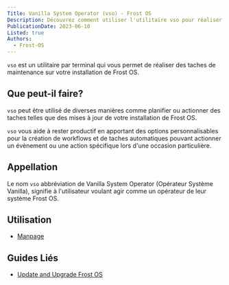 ```yaml
---
Title: Vanilla System Operator (vso) - Frost OS
Description: Découvrez comment utiliser l'utilitaire vso pour réaliser des taches de maintenance sur Frost OS.
PublicationDate: 2023-06-10
Listed: true
Authors: 
  - Frost-OS
---
```


`vso` est un utilitaire par terminal qui vous permet de réaliser des taches de maintenance sur votre installation de Frost OS.

## Que peut-il faire?

`vso` peut être utilisé de diverses manières comme planifier ou actionner des taches telles que des mises à jour de votre installation de Frost OS.

`vso` vous aide à rester productif en apportant des options personnalisables pour la création de workflows et de taches automatiques pouvant actionner un évènement ou une action spécifique lors d'une occasion particulière.

## Appellation

Le nom `vso` abbréviation de Vanilla System Operator (Opérateur Système Vanilla), signifie à l'utilisateur voulant agir comme un opérateur de leur système Frost OS.

## Utilisation

- [Manpage](vso-manpage)

## Guides Liés

- [Update and Upgrade Frost OS](https://handbook.vanillaos.org/2022/12/10/updates.html)
